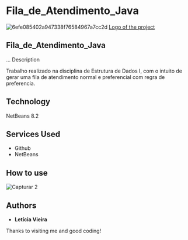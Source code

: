 # Fila_de_Atendimento_Java

![6efe085402a947338f76584967a7cc2d](https://user-images.githubusercontent.com/91754673/166581374-42993314-f8ff-4d6b-bf36-00a9759ae240.png)
[Logo of the project](![6efe085402a947338f76584967a7cc2d](https://user-images.githubusercontent.com/91754673/166581374-42993314-f8ff-4d6b-bf36-00a9759ae240.png))
 
##  Fila_de_Atendimento_Java
 
... Description

Trabalho realizado na disciplina de Estrutura de Dados I, com o intuito de gerar uma fila de atendimento normal e preferencial com regra de preferencia.
 
 
## Technology 
 
NetBeans 8.2
 

## Services Used
 
* Github
* NetBeans

## How to use
 
![Capturar 2](https://user-images.githubusercontent.com/91754673/166584186-d7edfdc2-4723-4dfe-ba62-49268057f8e7.JPG)

 
## Authors
 
* **Letícia Vieira**
 
 
Thanks to visiting me and good coding!
